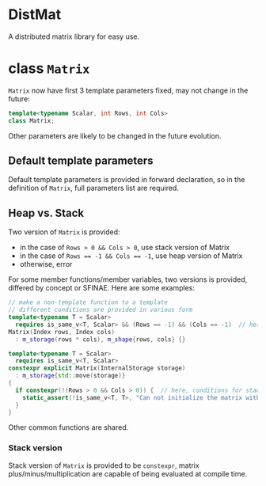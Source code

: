 # DistMat
A distributed matrix library for easy use.

# class `Matrix`
`Matrix` now have first 3 template parameters fixed, may not change in the future:
```cpp
template<typename Scalar, int Rows, int Cols>
class Matrix;
```
Other parameters are likely to be changed in the future evolution.

## Default template parameters
Default template parameters is provided in forward declaration, so in the definition of `Matrix`, full parameters list are required.

## Heap vs. Stack
Two version of `Matrix` is provided:
- in the case of `Rows > 0 && Cols > 0`, use stack version of Matrix
- in the case of `Rows == -1 && Cols == -1`, use heap version of Matrix
- otherwise, error

For some member functions/member variables, two versions is provided, differed by concept or SFINAE. Here are some examples:
```cpp
// make a non-template function to a template
// different conditions are provided in various form
template<typename T = Scalar>
  requires is_same_v<T, Scalar> && (Rows == -1) && (Cols == -1)  // here, conditions for heap version
Matrix(Index rows, Index cols)
  : m_storage(rows * cols), m_shape{rows, cols} {}

template<typename T = Scalar>
  requires is_same_v<T, Scalar>
constexpr explicit Matrix(InternalStorage storage)
  : m_storage{std::move(storage)}
{
  if constexpr(!(Rows > 0 && Cols > 0)) {  // here, conditions for stack version
    static_assert(!is_same_v<T, T>, "Can not initialize the matrix without shape specified!");
  }
}
```
Other common functions are shared.

### Stack version
Stack version of `Matrix` is provided to be `constexpr`, matrix plus/minus/multiplication are capable of being evaluated at compile time.